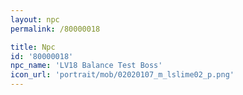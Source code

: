 ```yaml
---
layout: npc
permalink: /80000018

title: Npc
id: '80000018'
npc_name: 'LV18 Balance Test Boss'
icon_url: 'portrait/mob/02020107_m_lslime02_p.png'
---
```

